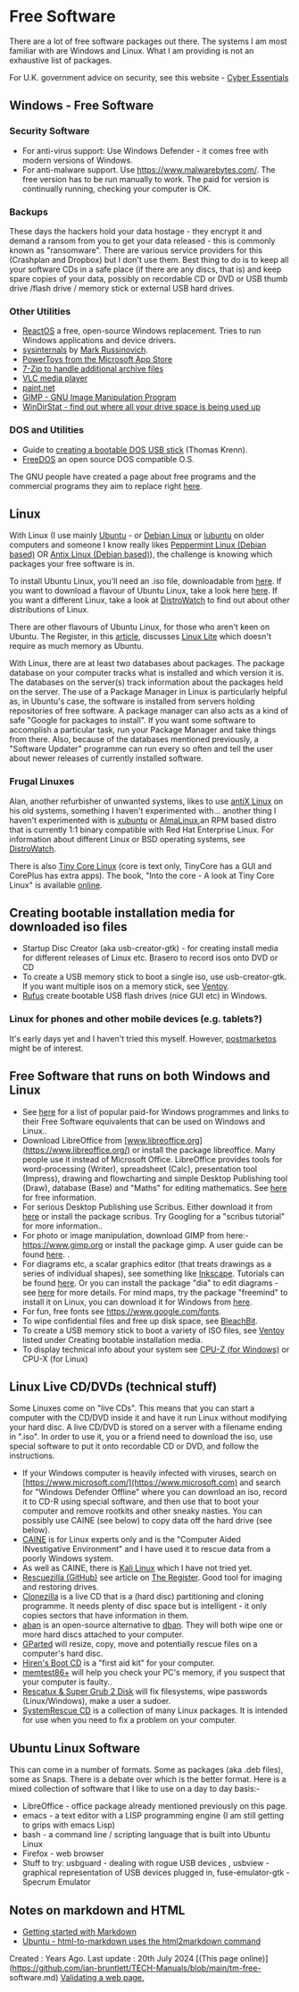 # Free Software

There are a lot of free software packages out there. The systems I am most
familiar with are Windows and Linux. What I am providing is not an exhaustive
list of packages.

For U.K. government advice on security, see this website - [Cyber
Essentials](https://www.ncsc.gov.uk/cyberaware/home)

## Windows - Free Software

### Security Software

  * For anti-virus support: Use Windows Defender - it comes free with modern versions of Windows.
  * For anti-malware support. Use <https://www.malwarebytes.com/>. The free version has to be run manually to work. The paid for version is continually running, checking your computer is OK.

### Backups

These days the hackers hold your data hostage - they encrypt it and demand a
ransom from you to get your data released - this is commonly known as
"ransomware". There are various service providers for this (Crashplan and
Dropbox) but I don't use them. Best thing to do is to keep all your software
CDs in a safe place (if there are any discs, that is) and keep spare copies of
your data, possibly on recordable CD or DVD or USB thumb drive /flash drive /
memory stick or external USB hard drives.

### Other Utilities

  * [ReactOS](https://reactos.org/) a free, open-source Windows replacement. Tries to run Windows applications and device drivers.
  * [sysinternals](https://learn.microsoft.com/en-gb/sysinternals/) by [Mark Russinovich](https://learn.microsoft.com/en-us/archive/blogs/markrussinovich/). 
  * [PowerToys from the Microsoft App Store](https://apps.microsoft.com/detail/XP89DCGQ3K6VLD?hl=en-gb&gl=US)
  * [7-Zip to handle additional archive files](https://7-zip.org/)
  * [VLC media player](http://www.videolan.org/vlc/index.html)
  * [paint.net](https://www.getpaint.net/index.html)
  * [GIMP - GNU Image Manipulation Program](https://www.gimp.org/)
  * [WinDirStat - find out where all your drive space is being used up](https://windirstat.net/)

### DOS and Utilities

  * Guide to [creating a bootable DOS USB stick](https://www.thomas-krenn.com/en/wiki/Creating_a_Bootable_DOS_USB_Stick) (Thomas Krenn).
  * [FreeDOS](http://www.freedos.org/) an open source DOS compatible O.S.

The GNU people have created a page about free programs and the commercial
programs they aim to replace right
[here](https://directory.fsf.org/wiki/Collection:Windows).

## Linux

With Linux (I use mainly [Ubuntu](https://ubuntu.com/) \- or [Debian
Linux](https://www.debian.org/) or [lubuntu](https://lubuntu.me/) on older
computers and someone I know really likes [Peppermint Linux (Debian
based)](https://peppermintos.com/) OR [Antix Linux (Debian
based)](https://antixlinux.com/)), the challenge is knowing which packages
your free software is in.

To install Ubuntu Linux, you'll need an .iso file, downloadable from
[here](http://releases.ubuntu.com/). If you want to download a flavour of
Ubuntu Linux, take a look here [here](https://cdimages.ubuntu.com/). If you
want a different Linux, take a look at [DistroWatch](https://distrowatch.com/)
to find out about other distributions of Linux.

There are other flavours of Ubuntu Linux, for those who aren't keen on Ubuntu.
The Register, in this
[article](https://www.theregister.com/2024/06/10/linux_lite_70_arrives/),
discusses [Linux Lite](https://www.linuxliteos.com/) which doesn't require as
much memory as Ubuntu.

With Linux, there are at least two databases about packages. The package
database on your computer tracks what is installed and which version it is.
The databases on the server(s) track information about the packages held on
the server. The use of a Package Manager in Linux is particularly helpful as,
in Ubuntu's case, the software is installed from servers holding repositories
of free software. A package manager can also acts as a kind of safe "Google
for packages to install". If you want some software to accomplish a particular
task, run your Package Manager and take things from there. Also, because of
the databases mentioned previously, a "Software Updater" programme can run
every so often and tell the user about newer releases of currently installed
software.

### Frugal Linuxes

Alan, another refurbisher of unwanted systems, likes to use [antiX
Linux](https://antixlinux.com/) on his old systems, something I haven't
experimented with... another thing I haven't experimented with is
[xubuntu](https://xubuntu.org/) or [AlmaLinux](https://almalinux.org/),an RPM
based distro that is currently 1:1 binary compatible with Red Hat Enterprise
Linux. For information about different Linux or BSD operating systems, see
[DistroWatch](https://distrowatch.com).

There is also [Tiny Core Linux](http://forum.tinycorelinux.net/index.php)
(core is text only, TinyCore has a GUI and CorePlus has extra apps). The book,
"Into the core - A look at Tiny Core Linux" is available
[online](http://tinycorelinux.net/book.html).

## Creating bootable installation media for downloaded iso files

  * Startup Disc Creator (aka usb-creator-gtk) - for creating install media for different releases of Linux etc. Brasero to record isos onto DVD or CD
  * To create a USB memory stick to boot a single iso, use usb-creator-gtk. If you want multiple isos on a memory stick, see [Ventoy](https://www.ventoy.net/en/index.html). 
  * [Rufus](https://rufus.ie/en/) create bootable USB flash drives (nice GUI etc) in Windows.

### Linux for phones and other mobile devices (e.g. tablets?)

It's early days yet and I haven't tried this myself. However,
[postmarketos](https://postmarketos.org/) might be of interest.

## Free Software that runs on both Windows and Linux

  * See [here](https://directory.fsf.org/wiki/Collection:Windows) for a list of popular paid-for Windows programmes and links to their Free Software equivalents that can be used on Windows and Linux..
  * Download LibreOffice from [www.libreoffice.org](https://www.libreoffice.org/) or install the package libreoffice. Many people use it instead of Microsoft Office. LibreOffice provides tools for word-processing (Writer), spreadsheet (Calc), presentation tool (Impress), drawing and flowcharting and simple Desktop Publishing tool (Draw), database (Base) and "Maths" for editing mathematics. See [here](https://documentation.libreoffice.org/en/english-documentation/) for free information.
  * For serious Desktop Publishing use Scribus. Either download it from [here](https://www.scribus.net/) or install the package scribus. Try Googling for a "scribus tutorial" for more information..
  * For photo or image manipulation, download GIMP from here:- <https://www.gimp.org> or install the package gimp. A user guide can be found [here](https://www.gimp.org/docs/). .
  * For diagrams etc, a scalar graphics editor (that treats drawings as a series of individual shapes), see something like [Inkscape](https://inkscape.org/). Tutorials can be found [here](https://inkscape.org/learn/tutorials/). Or you can install the package "dia" to edit diagrams - see [here](https://wiki.gnome.org/Apps/Dia/) for more details. For mind maps, try the package "freemind" to install it on Linux, you can download it for Windows from [here](https://freemind.sourceforge.net/wiki/index.php/DownloadW).
  * For fun, free fonts see <https://www.google.com/fonts>.
  * To wipe confidential files and free up disk space, see [BleachBit](https://www.bleachbit.org/).
  * To create a USB memory stick to boot a variety of ISO files, see [Ventoy](https://www.ventoy.net/en/index.html) listed under Creating bootable installation media.
  * To display technical info about your system see [CPU-Z (for Windows)](https://www.cpuid.com/softwares/cpu-z.html) or CPU-X (for Linux) 

## Linux Live CD/DVDs (technical stuff)

Some Linuxes come on "live CDs". This means that you can start a computer with
the CD/DVD inside it and have it run Linux without modifying your hard disc. A
live CD/DVD is stored on a server with a filename ending in ".iso". In order
to use it, you or a friend need to download the iso, use special software to
put it onto recordable CD or DVD, and follow the instructions.

  * If your Windows computer is heavily infected with viruses, search on [https://www.microsoft.com/](https://www.microsoft.com) and search for "Windows Defender Offline" where you can download an iso, record it to CD-R using special software, and then use that to boot your computer and remove rootkits and other sneaky nasties. You can possibly use CAINE (see below) to copy data off the hard drive (see below). 
  * [CAINE](https://www.caine-live.net/) is for Linux experts only and is the "Computer Aided INvestigative Environment" and I have used it to rescue data from a poorly Windows system.
  * As well as CAINE, there is [Kali Linux](https://www.kali.org/) which I have not tried yet.
  * [Rescuezilla (GitHub)](https://github.com/rescuezilla/rescuezilla/releases) see article on [The Register](https://www.theregister.com/2024/05/16/rescuezilla_2_5/). Good tool for imaging and restoring drives.
  * [Clonezilla](https://clonezilla.org/) is a live CD that is a (hard disc) partitioning and cloning programme. It needs plenty of disc space but is intelligent - it only copies sectors that have information in them.
  * [aban](https://aban.derobert.net/) is an open-source alternative to [dban](https://dban.org/). They will both wipe one or more hard discs attached to your computer.
  * [GParted](https://gparted.org/) will resize, copy, move and potentially rescue files on a computer's hard disc.
  * [Hiren's Boot CD](https://www.hirensbootcd.org/) is a "first aid kit" for your computer.
  * [memtest86+](https://www.memtest.org/) will help you check your PC's memory, if you suspect that your computer is faulty..
  * [Rescatux & Super Grub 2 Disk](https://www.supergrubdisk.org/rescatux/) will fix filesystems, wipe passwords (Linux/Windows), make a user a sudoer.
  * [SystemRescue CD](https://www.system-rescue.org/) is a collection of many Linux packages. It is intended for use when you need to fix a problem on your computer.

## Ubuntu Linux Software

This can come in a number of formats. Some as packages (aka .deb files), some
as Snaps. There is a debate over which is the better format. Here is a mixed
collection of software that I like to use on a day to day basis:-

  * LibreOffice - office package already mentioned previously on this page.
  * emacs - a text editor with a LISP programming engine (I am still getting to grips with emacs Lisp)
  * bash - a command line / scripting language that is built into Ubuntu Linux
  * Firefox - web browser
  * Stuff to try: usbguard - dealing with rogue USB devices , usbview - graphical representation of USB devices plugged in, fuse-emulator-gtk - Specrum Emulator

## Notes on markdown and HTML

  * [Getting started with Markdown](https://www.markdownguide.org/getting-started/)
  * [Ubuntu - html-to-markdown uses the html2markdown command](https://manpages.ubuntu.com/manpages/focal/man1/html-to-markdown.1.html)

Created : Years Ago. Last update : 20th July 2024 [(This page
online)](https://github.com/ian-bruntlett/TECH-Manuals/blob/main/tm-free-
software.md) [Validating a web page.](http://validator.w3.org/nu/#file)


